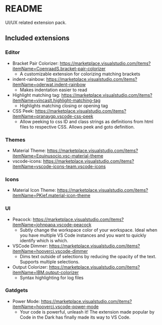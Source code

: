 # README

UI/UX related extension pack.

## Included extensions

### Editor

- Bracket Pair Colorizer: https://marketplace.visualstudio.com/items?itemName=CoenraadS.bracket-pair-colorizer
  - A customizable extension for colorizing matching brackets
- indent-rainbow: https://marketplace.visualstudio.com/items?itemName=oderwat.indent-rainbow
  - Makes indentation easier to read
- Highlight matching tag: https://marketplace.visualstudio.com/items?itemName=vincaslt.highlight-matching-tag
  - Highlights matching closing or opening tag
- CSS Peek: https://marketplace.visualstudio.com/items?itemName=pranaygp.vscode-css-peek
  - Allow peeking to css ID and class strings as definitions from html files to respective CSS. Allows peek and goto definition.

### Themes

- Material Theme: https://marketplace.visualstudio.com/items?itemName=Equinusocio.vsc-material-theme
- vscode-icons: https://marketplace.visualstudio.com/items?itemName=vscode-icons-team.vscode-icons

### Icons

- Material Icon Theme: https://marketplace.visualstudio.com/items?itemName=PKief.material-icon-theme

### UI

- Peacock: https://marketplace.visualstudio.com/items?itemName=johnpapa.vscode-peacock
  - Subtly change the workspace color of your workspace. Ideal when you have multiple VS Code instances and you want to quickly identify which is which.
- VSCode Dimmer: https://marketplace.visualstudio.com/items?itemName=hoovercj.vscode-dimmer
  - Dims text outside of selections by reducing the opacity of the text. Supports multiple selections.
- Output Colorizer: https://marketplace.visualstudio.com/items?itemName=IBM.output-colorizer
  - Syntax highlighting for log files

### Gatdgets

- Power Mode: https://marketplace.visualstudio.com/items?itemName=hoovercj.vscode-power-mode
  - Your code is powerful, unleash it! The extension made popular by Code in the Dark has finally made its way to VS Code.
